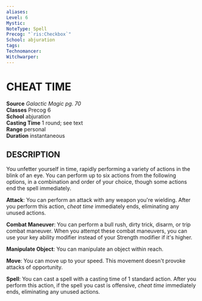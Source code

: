 ```yaml
---
aliases: 
Level: 6
Mystic: 
NoteType: Spell
Precog: "`ris:Checkbox`"
School: abjuration 
tags: 
Technomancer: 
Witchwarper: 
---
```

# CHEAT TIME

**Source** _Galactic Magic pg. 70_  
**Classes** Precog 6  
**School** abjuration  
**Casting Time** 1 round; see text  
**Range** personal  
**Duration** instantaneous  

## DESCRIPTION

You unfetter yourself in time, rapidly performing a variety of actions in the blink of an eye. You can perform up to six actions from the following options, in a combination and order of your choice, though some actions end the spell immediately.

**Attack**: You can perform an attack with any weapon you're wielding. After you perform this action, _cheat time_ immediately ends, eliminating any unused actions.

**Combat Maneuver**: You can perform a bull rush, dirty trick, disarm, or trip combat maneuver. When you attempt these combat maneuvers, you can use your key ability modifier instead of your Strength modifier if it's higher.

**Manipulate Object**: You can manipulate an object within reach.

**Move**: You can move up to your speed. This movement doesn't provoke attacks of opportunity.

**Spell**: You can cast a spell with a casting time of 1 standard action. After you perform this action, if the spell you cast is offensive, _cheat time_ immediately ends, eliminating any unused actions.